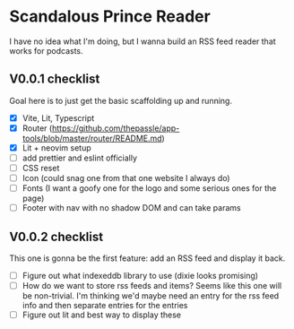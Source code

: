 # Scandalous Prince Reader

I have no idea what I'm doing, but I wanna build an RSS feed reader that works
for podcasts.

## V0.0.1 checklist

Goal here is to just get the basic scaffolding up and running.

- [x] Vite, Lit, Typescript
- [x] Router (https://github.com/thepassle/app-tools/blob/master/router/README.md)
- [x] Lit + neovim setup
- [ ] add prettier and eslint officially
- [ ] CSS reset
- [ ] Icon (could snag one from that one website I always do)
- [ ] Fonts (I want a goofy one for the logo and some serious ones for the page)
- [ ] Footer with nav with no shadow DOM and can take params

## V0.0.2 checklist

This one is gonna be the first feature: add an RSS feed and display it back.

- [ ] Figure out what indexeddb library to use (dixie looks promising)
- [ ] How do we want to store rss feeds and items? Seems like this one will be
      non-trivial. I'm thinking we'd maybe need an entry for the rss feed info and
      then separate entries for the entries
- [ ] Figure out lit and best way to display these
